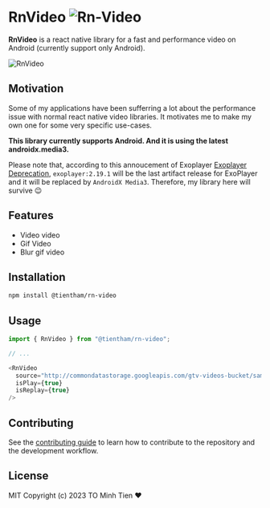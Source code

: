 # RnVideo ![Rn-Video](https://img.shields.io/badge/v0.1.7-pass-green.svg?label=latest)

**RnVideo** is a react native library for a fast and performance video on Android (currently support only Android).

![RnVideo](https://img.shields.io/badge/v0.4.2-pass-green.svg)

## Motivation

Some of my applications have been sufferring a lot about the performance issue with normal react native video libraries. It motivates me to make my own one for some very specific use-cases.

**This library currently supports Android. And it is using the latest androidx.media3.**

Please note that, according to this annoucement of Exoplayer [Exoplayer Deprecation](https://github.com/google/ExoPlayer#deprecation), `exoplayer:2.19.1` will be the last artifact release for ExoPlayer and it will be replaced by `AndroidX Media3`. Therefore, my library here will survive 😉

## Features

- Video video
- Gif Video
- Blur gif video

## Installation

```sh
npm install @tientham/rn-video
```

## Usage

```ts
import { RnVideo } from "@tientham/rn-video";

// ...

<RnVideo
  source="http://commondatastorage.googleapis.com/gtv-videos-bucket/sample/ElephantsDream.mp4"
  isPlay={true}
  isReplay={true}
/>
```

## Contributing

See the [contributing guide](CONTRIBUTING.md) to learn how to contribute to the repository and the development workflow.

## License

MIT Copyright (c) 2023 TO Minh Tien ❤️
